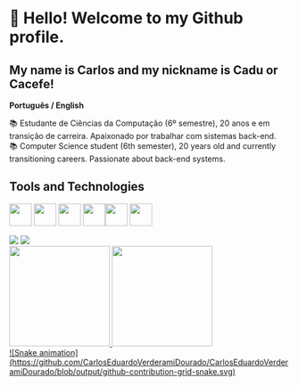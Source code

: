 # 👋 Hello! Welcome to my Github profile.
## My name is Carlos and my nickname is Cadu or Cacefe!

**Português / English**  

📚 Estudante de Ciências da Computação (6º semestre), 20 anos e em transição de carreira. Apaixonado por trabalhar com sistemas back-end.  
📚 Computer Science student (6th semester), 20 years old and currently transitioning careers. Passionate about back-end systems.  

## Tools and Technologies
<img loading="lazy" src="https://cdn.jsdelivr.net/gh/devicons/devicon/icons/git/git-original.svg" width="40" height="40"/> <img src="https://cdn.jsdelivr.net/gh/devicons/devicon@latest/icons/github/github-original.svg" width="40" height="40"/>        <img src="https://cdn.jsdelivr.net/gh/devicons/devicon@latest/icons/css3/css3-original.svg" width="40" height="40" /> <img src="https://cdn.jsdelivr.net/gh/devicons/devicon@latest/icons/php/php-original.svg" width="40" height="40" /><img src="https://cdn.jsdelivr.net/gh/devicons/devicon@latest/icons/godot/godot-original.svg" width="40" height="40"/> <img src="https://cdn.jsdelivr.net/gh/devicons/devicon@latest/icons/javascript/javascript-original.svg" width="40" height="40"/>
          
          
          
          
<div>
<a href = "mailto:carlosdourado3232@gmail.com"><img loading="lazy" src="https://img.shields.io/badge/Gmail-D14836?style=for-the-badge&logo=gmail&logoColor=white" target="_blank"></a>
<a href="https://www.linkedin.com/in/carlos-eduardo-verderami-dourado-315113225" target="_blank"><img loading="lazy" src="https://img.shields.io/badge/-LinkedIn-%230077B5?style=for-the-badge&logo=linkedin&logoColor=white" target="_blank"></a> 
</div>
<div>
<a href="https://github.com/CarlosEduardoVerderamiDourado">
<img loading="lazy" height="180em" src="https://github-readme-stats.vercel.app/api/top-langs/?username=CarlosEduardoVerderamiDourado&layout=compact&langs_count=7&theme=dracula"/>
<img loading="lazy" height="180em" src="https://github-readme-stats.vercel.app/api?username=CarlosEduardoVerderamiDourado&show_icons=true&theme=dracula&include_all_commits=true&count_private=true"/>
</div>
![Snake animation](https://github.com/CarlosEduardoVerderamiDourado/CarlosEduardoVerderamiDourado/blob/output/github-contribution-grid-snake.svg)
